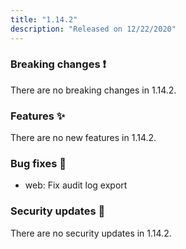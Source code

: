 ```yaml
---
title: "1.14.2"
description: "Released on 12/22/2020"
---
```


### Breaking changes ❗

There are no breaking changes in 1.14.2.

### Features ✨

There are no new features in 1.14.2.

### Bug fixes 🐛

- web: Fix audit log export

### Security updates 🔐

There are no security updates in 1.14.2.
